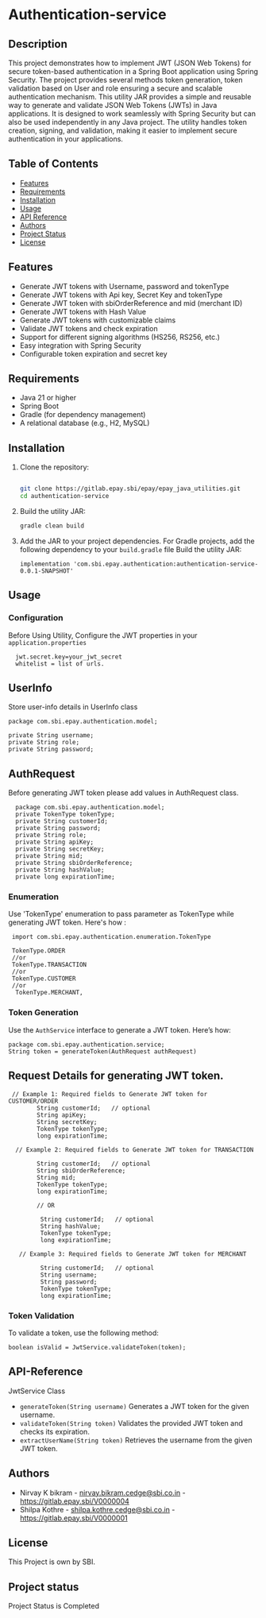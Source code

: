 # Authentication-service

## Description

This project demonstrates how to implement JWT (JSON Web Tokens) for secure token-based authentication in a Spring Boot
application using Spring Security. The project provides several methods token generation, token validation based on User
and role ensuring a secure and scalable authentication mechanism.
This utility JAR provides a simple and reusable way to generate and validate JSON Web Tokens (JWTs) in Java
applications. It is designed to work seamlessly with Spring Security but can also be used independently in any Java
project. The utility handles token creation, signing, and validation, making it easier to implement secure
authentication in your applications.

## Table of Contents

- [Features](#features)
- [Requirements](#requirements)
- [Installation](#installation)
- [Usage](#usage)
- [API Reference](#api-reference)
- [Authors](#authors)
- [Project Status](#project-status)
- [License](#license)

## Features

- Generate JWT tokens with Username, password and tokenType
- Generate JWT tokens with Api key, Secret Key and tokenType
- Generate JWT token with sbiOrderReference and mid (merchant ID)
- Generate JWT tokens with Hash Value
- Generate JWT tokens with customizable claims
- Validate JWT tokens and check expiration
- Support for different signing algorithms (HS256, RS256, etc.)
- Easy integration with Spring Security
- Configurable token expiration and secret key

## Requirements

- Java 21 or higher
- Spring Boot
- Gradle (for dependency management)
- A relational database (e.g., H2, MySQL)

## Installation

1. Clone the repository:
   ```bash

   git clone https://gitlab.epay.sbi/epay/epay_java_utilities.git
   cd authentication-service

2. Build the utility JAR:
   ```bash
   gradle clean build

3. Add the JAR to your project dependencies. For Gradle projects, add the following dependency to your `build.gradle`
   file
   Build the utility JAR:
   ```
   implementation 'com.sbi.epay.authentication:authentication-service-0.0.1-SNAPSHOT'

## Usage

### Configuration

Before Using Utility, Configure the JWT properties in your `application.properties`

      jwt.secret.key=your_jwt_secret 
      whitelist = list of urls.

## UserInfo

Store user-info details in UserInfo class

    package com.sbi.epay.authentication.model;

    private String username;
    private String role;
    private String password;

     

## AuthRequest

Before generating JWT token please add values in AuthRequest class.

      package com.sbi.epay.authentication.model;
      private TokenType tokenType;
      private String customerId;
      private String password;
      private String role;
      private String apiKey;
      private String secretKey;
      private String mid;
      private String sbiOrderReference;
      private String hashValue;
      private long expirationTime;

### Enumeration

Use 'TokenType' enumeration to pass parameter as TokenType while generating JWT token. Here's how :

     import com.sbi.epay.authentication.enumeration.TokenType

     TokenType.ORDER
     //or
     TokenType.TRANSACTION
     //or
     TokenType.CUSTOMER
     //or
      TokenType.MERCHANT,


### Token Generation

Use the `AuthService` interface to generate a JWT token. Here’s how:

    package com.sbi.epay.authentication.service;
    String token = generateToken(AuthRequest authRequest) 

## Request Details for generating JWT token.
     // Example 1: Required fields to Generate JWT token for CUSTOMER/ORDER
            String customerId;   // optional
            String apiKey;
            String secretKey;
            TokenType tokenType;
            long expirationTime;

      // Example 2: Required fields to Generate JWT token for TRANSACTION

            String customerId;   // optional
            String sbiOrderReference;
            String mid;
            TokenType tokenType;
            long expirationTime;

            // OR 

             String customerId;   // optional
             String hashValue;
             TokenType tokenType;
             long expirationTime;

       // Example 3: Required fields to Generate JWT token for MERCHANT
            
             String customerId;   // optional
             String username;
             String password;
             TokenType tokenType;
             long expirationTime;

        
       

### Token Validation

To validate a token, use the following method:

    boolean isValid = JwtService.validateToken(token);

## API-Reference

JwtService Class

* `generateToken(String username)`
  Generates a JWT token for the given username.
* `validateToken(String token)`
  Validates the provided JWT token and checks its expiration.
* `extractUserName(String token)`
  Retrieves the username from the given JWT token.

## Authors

- Nirvay K bikram - nirvay.bikram.cedge@sbi.co.in -https://gitlab.epay.sbi/V0000004
- Shilpa Kothre - shilpa.kothre.cedge@sbi.co.in -https://gitlab.epay.sbi/V0000001

## License

This Project is own by SBI.

## Project status

Project Status is Completed
